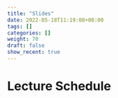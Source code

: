 ```yaml
---
title: "Slides"
date: 2022-05-18T11:19:08+08:00
tags: []
categories: []
weight: 70
draft: false
show_recent: true
---
```


# Lecture Schedule

<!--more-->
